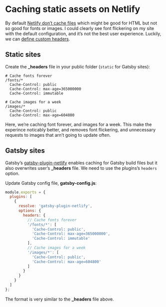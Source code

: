 <!-- 2020-08-13 netlify, hosting, jamstack -->

# Caching static assets on Netlify

By default [Netlify don’t cache files](https://www.netlify.com/blog/2017/02/23/better-living-through-caching/) which might be good for HTML but not so good for fonts or images. I could clearly see font flickering on my site with the default configuration, and it’s not the best user experience. Luckily, we can [define custom headers](https://docs.netlify.com/routing/headers/).

## Static sites

Create the **\_headers** file in your public folder (`static` for Gatsby sites):

```
# Cache fonts forever
/fonts/*
  Cache-Control: public
  Cache-Control: max-age=365000000
  Cache-Control: immutable

# Cache images for a week
/images/*
  Cache-Control: public
  Cache-Control: max-age=604800
```

Here, we’re caching font forever, and images for a week. This make the experince noticably better, and removes font flickering, and unnecessary requests to images that arn’t going to update often.

## Gatsby sites

Gatsby’s [gatsby-plugin-netlify](https://www.gatsbyjs.com/plugins/gatsby-plugin-netlify/) enables caching for Gatsby build files but it also overwrites user’s **\_headers** file. We need to use the plugins’s `headers` option.

Update Gatsby config file, **gatsby-config.js**:

```js
module.exports = {
  plugins: [
    {
      resolve: 'gatsby-plugin-netlify',
      options: {
        headers: {
          // Cache fonts forever
          '/fonts/*': [
            'Cache-Control: public',
            'Cache-Control: max-age=365000000',
            'Cache-Control: immutable'
          ],
          // Cache images for a week
          '/images/*': [
            'Cache-Control: public',
            'Cache-Control: max-age=604800'
          ]
        }
      }
    }
  ]
};
```

The format is very similar to the **\_headers** file above.
